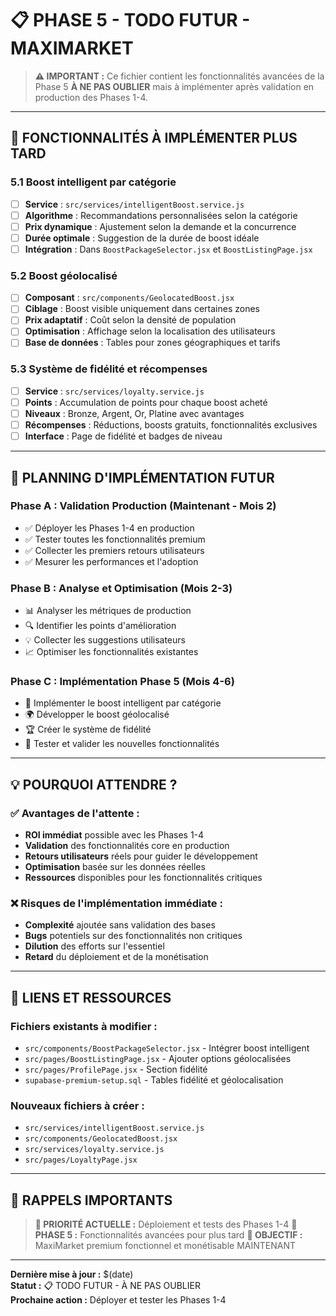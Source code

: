 # 📋 **PHASE 5 - TODO FUTUR - MAXIMARKET**

> **⚠️ IMPORTANT :** Ce fichier contient les fonctionnalités avancées de la Phase 5
> **À NE PAS OUBLIER** mais à implémenter après validation en production des Phases 1-4.

---

## 🎯 **FONCTIONNALITÉS À IMPLÉMENTER PLUS TARD**

### **5.1 Boost intelligent par catégorie**
- [ ] **Service** : `src/services/intelligentBoost.service.js`
- [ ] **Algorithme** : Recommandations personnalisées selon la catégorie
- [ ] **Prix dynamique** : Ajustement selon la demande et la concurrence
- [ ] **Durée optimale** : Suggestion de la durée de boost idéale
- [ ] **Intégration** : Dans `BoostPackageSelector.jsx` et `BoostListingPage.jsx`

### **5.2 Boost géolocalisé**
- [ ] **Composant** : `src/components/GeolocatedBoost.jsx`
- [ ] **Ciblage** : Boost visible uniquement dans certaines zones
- [ ] **Prix adaptatif** : Coût selon la densité de population
- [ ] **Optimisation** : Affichage selon la localisation des utilisateurs
- [ ] **Base de données** : Tables pour zones géographiques et tarifs

### **5.3 Système de fidélité et récompenses**
- [ ] **Service** : `src/services/loyalty.service.js`
- [ ] **Points** : Accumulation de points pour chaque boost acheté
- [ ] **Niveaux** : Bronze, Argent, Or, Platine avec avantages
- [ ] **Récompenses** : Réductions, boosts gratuits, fonctionnalités exclusives
- [ ] **Interface** : Page de fidélité et badges de niveau

---

## 📅 **PLANNING D'IMPLÉMENTATION FUTUR**

### **Phase A : Validation Production (Maintenant - Mois 2)**
- ✅ Déployer les Phases 1-4 en production
- ✅ Tester toutes les fonctionnalités premium
- ✅ Collecter les premiers retours utilisateurs
- ✅ Mesurer les performances et l'adoption

### **Phase B : Analyse et Optimisation (Mois 2-3)**
- 📊 Analyser les métriques de production
- 🔍 Identifier les points d'amélioration
- 💡 Collecter les suggestions utilisateurs
- 📈 Optimiser les fonctionnalités existantes

### **Phase C : Implémentation Phase 5 (Mois 4-6)**
- 🚀 Implémenter le boost intelligent par catégorie
- 🌍 Développer le boost géolocalisé
- 🏆 Créer le système de fidélité
- 🧪 Tester et valider les nouvelles fonctionnalités

---

## 💡 **POURQUOI ATTENDRE ?**

### **✅ Avantages de l'attente :**
- **ROI immédiat** possible avec les Phases 1-4
- **Validation** des fonctionnalités core en production
- **Retours utilisateurs** réels pour guider le développement
- **Optimisation** basée sur les données réelles
- **Ressources** disponibles pour les fonctionnalités critiques

### **❌ Risques de l'implémentation immédiate :**
- **Complexité** ajoutée sans validation des bases
- **Bugs** potentiels sur des fonctionnalités non critiques
- **Dilution** des efforts sur l'essentiel
- **Retard** du déploiement et de la monétisation

---

## 🔗 **LIENS ET RESSOURCES**

### **Fichiers existants à modifier :**
- `src/components/BoostPackageSelector.jsx` - Intégrer boost intelligent
- `src/pages/BoostListingPage.jsx` - Ajouter options géolocalisées
- `src/pages/ProfilePage.jsx` - Section fidélité
- `supabase-premium-setup.sql` - Tables fidélité et géolocalisation

### **Nouveaux fichiers à créer :**
- `src/services/intelligentBoost.service.js`
- `src/components/GeolocatedBoost.jsx`
- `src/services/loyalty.service.js`
- `src/pages/LoyaltyPage.jsx`

---

## 📌 **RAPPELS IMPORTANTS**

> **🎯 PRIORITÉ ACTUELLE :** Déploiement et tests des Phases 1-4
> **🚀 PHASE 5 :** Fonctionnalités avancées pour plus tard
> **💎 OBJECTIF :** MaxiMarket premium fonctionnel et monétisable MAINTENANT

---

**Dernière mise à jour :** $(date)  
**Statut :** 📋 TODO FUTUR - À NE PAS OUBLIER  
**Prochaine action :** Déployer et tester les Phases 1-4
